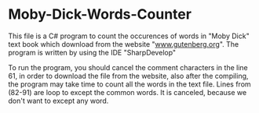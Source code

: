 # Moby-Dick-Words-Counter
This file is a C# program to count the occurences of words in "Moby Dick" text book which download from the website "www.gutenberg.org".
The program is written by using the IDE "SharpDevelop"

To run the program, you should cancel the comment characters in the line 61, in order to download the file from the website, also after the compiling, the program may take time to count all the words in the text file.
Lines from (82-91) are loop to except the common words. It is canceled, because we don't want to except any word.